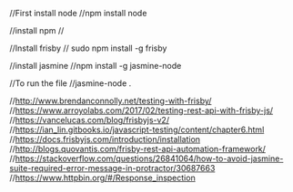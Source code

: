 //First install node
	//npm install node

//install npm
	//

//Install frisby
	// sudo npm install -g frisby

//install jasmine
	//npm install -g jasmine-node

//To run the file
//jasmine-node .


 //http://www.brendanconnolly.net/testing-with-frisby/
 //https://www.arroyolabs.com/2017/02/testing-rest-api-with-frisby-js/
 //https://vancelucas.com/blog/frisbyjs-v2/
 //https://ian_lin.gitbooks.io/javascript-testing/content/chapter6.html
 //https://docs.frisbyjs.com/introduction/installation
 //http://blogs.quovantis.com/frisby-rest-api-automation-framework/
 //https://stackoverflow.com/questions/26841064/how-to-avoid-jasmine-suite-required-error-message-in-protractor/30687663	
//https://www.httpbin.org/#/Response_inspection








